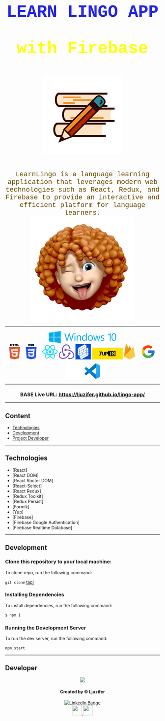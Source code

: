 <h1 align="center" style="color: #2222ec; font-family: Roboto Mono,Consolas,Liberation Mono,Courier New,Courier,monospace;
    font-size: 55px;
    font-weight: 700;">
LEARN LINGO APP <p style="color: yellow">with Firebase</p> <img src="./public/icons/logo-books.png" />
</h1>

<div align="center" color="#694e04" style="color: #694e04; font-family: Roboto Mono,Consolas,Liberation Mono,Courier New,Courier,monospace;
    font-size: 22px;
    font-weight: 500;">
LearnLingo is a language learning application that leverages modern web technologies such as React, Redux, and Firebase to provide an interactive and efficient platform for language learners.
</div>
<div align='center'>
<img src='./src/images/sticker.png'/>
</div>

---

<div align="center">
<img src="./public/icons/windows.svg" width="220"/>
</div>

<div align="center" style="margin-left: auto; margin-right: auto; width: fit-content;">
<a><img src="./public/icons/html.png" width="50"/></a>
<a><img src="./public/icons/css.png" width="50"/></a>
<a><img src="./public/icons/react.png" width="50"/></a>
<a><img src="./public/icons/redux.png" width="50"/></a>
<a><img src="./public/icons/formik.256x256.png" width="50"/></a>
<a><img src="./public/icons/yup.webp" width="100"/></a>
<a><img src="./public/icons/firebase.png" width="50"/></a>
<a><img src="./public/icons/google.png" width="50"/></a>
<a><img src="./public/icons/github-icon.webp" width="60"/></a>
<a><img src="./public/icons/Visual_Studio_Code_0.10.1_icon.png" width="50"/></a>
</div>

---

<div align="center">
<h3>BASE Live URL: <a href="https://healthy-way-app.onrender.com" target="_blank" rel="noreferrer noopener">https://ljuzifer.github.io/lingo-app/</a></h3>
</div>

---

## Content

- [Technologies](#Technologies)
- [Development](#Development)
- [Project Developer](#Developer)

---

## Technologies

- [React]
- [React DOM]
- [React Router DOM]
- [React-Select]
- [React Redux]
- [Redux Toolkit]
- [Redux Persist]
- [Formik]
- [Yup]
- [Firebase]
- [Firebase Google Authentication]
- [Firebase Realtime Database]

---

## Development

### Clone this repository to your local machine:

To clone repo, run the following command:

`git clone` [tap!](https://github.com/Ljuzifer/lingo-app.git)

### Installing Dependencies

To install dependencies, run the following command:

```sh
$ npm i
```

### Running the Development Server

To run the dev server, run the following command:

```sh
npm start
```

---

## Developer

<div align="center">
  <img src="https://media4.giphy.com/media/6wDZlsdqvMweQaNY2w/giphy.gif?cid=ecf05e47mkur64xx7xsm444af0s4xi1yxegcc0k76oc57j7v&ep=v1_gifs_search&rid=giphy.gif&ct=g" width="180"/>
</div>

<div align="center">
  <h4>Created by &copy; Ljuzifer</h4>
  <a href="https://www.linkedin.com/in/ljuzifer/" target="_blank" rel="noopener norefferer">
    <img src="https://img.shields.io/badge/LinkedIn-blue?style=for-the-badge&logo=linkedin&logoColor=white" alt="LinkedIn Badge"/>
  </a>
</div>
<div align='center'>
<a href="https://t.me/Ljuzifer" target="_blank" rel="noreferrer"> 
<picture> 
<img src="https://upload.wikimedia.org/wikipedia/commons/8/82/Telegram_logo.svg" width="32" height="32" /> 
</picture> 
</a>
<a href="mailto:ljuzifer@gmail.com" target="_blank" rel="noreferrer"> 
<picture> 
<img src="https://upload.wikimedia.org/wikipedia/commons/7/7e/Gmail_icon_%282020%29.svg" width="32" height="32" /> 
</picture> 
</a>
</div>
